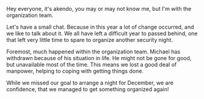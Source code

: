 Hey everyone, it's akendo, you may or may not know me, but I'm with the organization team. 

Let's have a small chat. Because in this year a lot of change occurred, and we like to talk about
it.  We all have left a difficult year to passed behind, one that left very little time to spare to
organize another security night. 

Foremost, much happened within the organization team. Michael has withdrawn because of his situation
in life. He might not be gone for good, but unavailable most of the time. This means we lost a good
deal of manpower, helping to coping with getting things done. 

While we missed our goal to arrange a night for December, we are confidence, that we managed to get
something organized again!
